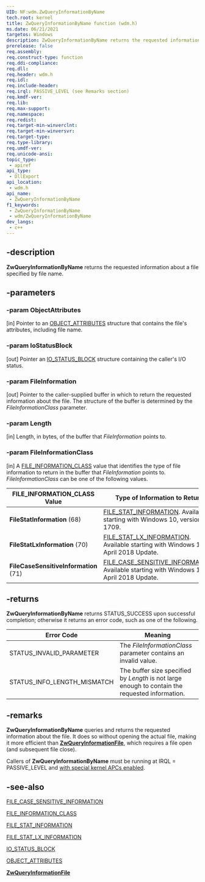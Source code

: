 ```yaml
---
UID: NF:wdm.ZwQueryInformationByName
tech.root: kernel
title: ZwQueryInformationByName function (wdm.h)
ms.date: 06/21/2021
targetos: Windows
description: ZwQueryInformationByName returns the requested information about a file specified by file name.
prerelease: false
req.assembly: 
req.construct-type: function
req.ddi-compliance: 
req.dll: 
req.header: wdm.h
req.idl: 
req.include-header: 
req.irql: PASSIVE_LEVEL (see Remarks section)
req.kmdf-ver: 
req.lib: 
req.max-support: 
req.namespace: 
req.redist: 
req.target-min-winverclnt: 
req.target-min-winversvr: 
req.target-type: 
req.type-library: 
req.umdf-ver: 
req.unicode-ansi: 
topic_type:
 - apiref
api_type:
 - DllExport
api_location:
 - wdm.h
api_name:
 - ZwQueryInformationByName
f1_keywords:
 - ZwQueryInformationByName
 - wdm/ZwQueryInformationByName
dev_langs:
 - c++
---
```


## -description

**ZwQueryInformationByName** returns the requested information about a file specified by file name.

## -parameters

### -param ObjectAttributes

[in] Pointer to an [OBJECT_ATTRIBUTES](/windows/win32/api/ntdef/ns-ntdef-_object_attributes) structure that contains the file's attributes, including file name.

### -param IoStatusBlock

[out] Pointer an [IO_STATUS_BLOCK](../wdm/ns-wdm-_io_status_block.md) structure containing the caller's I/O status.

### -param FileInformation

[out] Pointer to the caller-supplied buffer in which to return the requested information about the file. The structure of the buffer is determined by the *FileInformationClass* parameter.

### -param Length

[in] Length, in bytes, of the buffer that *FileInformation* points to.

### -param FileInformationClass

[in] A [FILE_INFORMATION_CLASS](../wdm/ne-wdm-_file_information_class.md) value that identifies the type of file information to return in the buffer that *FileInformation* points to. *FileInformationClass* can be one of the following values.

| FILE_INFORMATION_CLASS Value | Type of Information to Return |
| ---------------------------- | ----------------------------- |
| **FileStatInformation**   (68)       | [FILE_STAT_INFORMATION](./ns-ntifs-_file_stat_information.md). Available starting with Windows 10, version 1709. |
| **FileStatLxInformation**  (70)   | [FILE_STAT_LX_INFORMATION](./ns-ntifs-_file_stat_lx_information.md). Available starting with Windows 10 April 2018 Update. |
| **FileCaseSensitiveInformation** (71) | [FILE_CASE_SENSITIVE_INFORMATION](./ns-ntifs-_file_case_sensitive_information.md). Available starting with Windows 10 April 2018 Update. |

## -returns

**ZwQueryInformationByName** returns STATUS_SUCCESS upon successful completion; otherwise it returns an error code, such as one of the following.

| Error Code | Meaning |
| ---------- | ------- |
| STATUS_INVALID_PARAMETER | The *FileInformationClass* parameter contains an invalid value. |
| STATUS_INFO_LENGTH_MISMATCH | The buffer size specified by *Length* is not large enough to contain the requested information. |

## -remarks

**ZwQueryInformationByName** queries and returns the requested information about the file. It does so without opening the actual file, making it more efficient than [**ZwQueryInformationFile**](nf-wdm-zwqueryinformationfile.md), which requires a file open (and subsequent file close).

Callers of **ZwQueryInformationByName** must be running at IRQL = PASSIVE_LEVEL and [with special kernel APCs enabled](/windows-hardware/drivers/kernel/disabling-apcs).

## -see-also

[FILE_CASE_SENSITIVE_INFORMATION](./ns-ntifs-_file_case_sensitive_information.md)

[FILE_INFORMATION_CLASS](../wdm/ne-wdm-_file_information_class.md)

[FILE_STAT_INFORMATION](./ns-ntifs-_file_stat_information.md)

[FILE_STAT_LX_INFORMATION](./ns-ntifs-_file_stat_lx_information.md)

[IO_STATUS_BLOCK](../wdm/ns-wdm-_io_status_block.md)

[OBJECT_ATTRIBUTES](/windows/win32/api/ntdef/ns-ntdef-_object_attributes)

[**ZwQueryInformationFile**](nf-wdm-zwqueryinformationfile.md)
